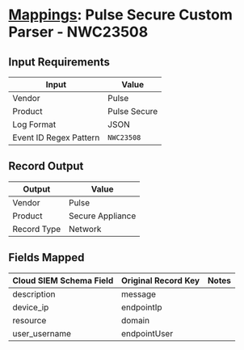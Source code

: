 # [Mappings](README.md): Pulse Secure Custom Parser - NWC23508

## Input Requirements

|Input|Value|
|-----|-----|
|Vendor|Pulse|
|Product|Pulse Secure|
|Log Format|JSON|
|Event ID Regex Pattern|`NWC23508`|

## Record Output

|Output|Value|
|------|-----|
|Vendor|Pulse|
|Product|Secure Appliance|
|Record Type|Network|

## Fields Mapped

|Cloud SIEM Schema Field|Original Record Key|Notes|
|-----------------------|-------------------|-----|
|description|message||
|device_ip|endpointIp||
|resource|domain||
|user_username|endpointUser||


